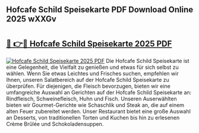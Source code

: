 ## Hofcafe Schild Speisekarte PDF Download Online 2025 wXXGv

# <h2><a href="http://gc7io3.nevu.top/?p=Hofcafe+Schild+Speisekarte">🔗 👉🔴 Hofcafe Schild Speisekarte 2025 PDF</a></h2>

[![Hofcafe Schild Speisekarte 2025 PDF](https://i.imgur.com/dBaPXMq.png)](http://gc7io3.nevu.top/?p=Hofcafe+Schild+Speisekarte)
Die Hofcafe Schild Speisekarte ist eine Gelegenheit, die Vielfalt zu genießen und etwas für sich selbst zu wählen. Wenn Sie etwas Leichtes und Frisches suchen, empfehlen wir Ihnen, unseren Salatbereich auf der Hofcafe Schild Speisekarte zu überprüfen. Für diejenigen, die Fleisch bevorzugen, bieten wir eine umfangreiche Auswahl an Gerichten auf der Hofcafe Schild Speisekarte an: Rindfleisch, Schweinefleisch, Huhn und Fisch. Unseren Auserwählten bieten wir Gourmet-Gerichte wie Schaschlik und Steak an, die auf einem alten Feuer zubereitet werden. Unser Restaurant bietet eine große Auswahl an Desserts, von traditionellen Torten und Kuchen bis hin zu erlesenen Crème Brûlée und Schokoladensuppen.
